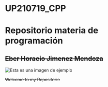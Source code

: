 # UP210719_CPP
 # **Repositorio materia de programación**
 
 ## ~~Eber Horacio Jimenez Mendoza~~ 
 
![Esta es una imagen de ejemplo](https://github.com/UP210719/UP210719_CPP/blob/main/imagenes/images.jpeg)



~~Welcome to my Repositorie~~ 
